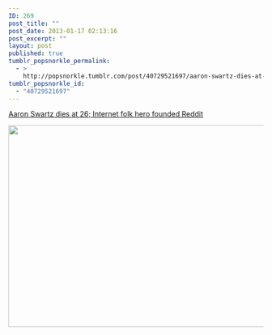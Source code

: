 ```yaml
---
ID: 269
post_title: ""
post_date: 2013-01-17 02:13:16
post_excerpt: ""
layout: post
published: true
tumblr_popsnorkle_permalink:
  - >
    http://popsnorkle.tumblr.com/post/40729521697/aaron-swartz-dies-at-26-internet-folk-hero
tumblr_popsnorkle_id:
  - "40729521697"
---
```

<a href="http://www.latimes.com/news/obituaries/la-me-0113-aaron-swartz-20130113,0,5232490.story" target="_blank">Aaron Swartz dies at 26; Internet folk hero founded Reddit</a>

<img height="399" src="http://www.trbimg.com/img-50f228ca/turbine/la-apphoto-obit-swartz.jpg-20130112/600" width="600" />
